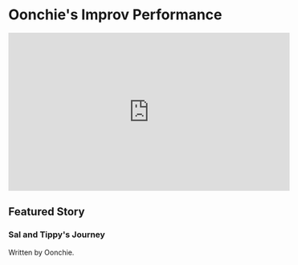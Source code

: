 # Oonchie's Improv Performance 

<iframe width="560" height="315" src="https://www.youtube.com/embed/uiHb6EEAYIo" title="YouTube video player" frameborder="0" allow="accelerometer; autoplay; clipboard-write; encrypted-media; gyroscope; picture-in-picture" allowfullscreen></iframe>

## Featured Story

### Sal and Tippy's Journey

Written by Oonchie.

